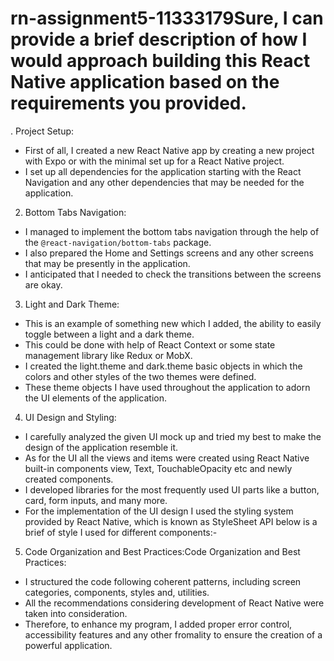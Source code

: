 # rn-assignment5-11333179Sure, I can provide a brief description of how I would approach building this React Native application based on the requirements you provided.

. Project Setup:
- First of all, I created a new React Native app by creating a new project with Expo or with the minimal set up for a React Native project.
- I set up all dependencies for the application starting with the React Navigation and any other dependencies that may be needed for the application.

2. Bottom Tabs Navigation:
- I managed to implement the bottom tabs navigation through the help of the `@react-navigation/bottom-tabs` package.
- I also prepared the Home and Settings screens and any other screens that may be presently in the application.
- I anticipated that I needed to check the transitions between the screens are okay.

3. Light and Dark Theme:
- This is an example of something new which I added, the ability to easily toggle between a light and a dark theme.
- This could be done with help of React Context or some state management library like Redux or MobX.
- I created the light.theme and dark.theme basic objects in which the colors and other styles of the two themes were defined.
- These theme objects I have used throughout the application to adorn the UI elements of the application.

4. UI Design and Styling:
- I carefully analyzed the given UI mock up and tried my best to make the design of the application resemble it.
- As for the UI all the views and items were created using React Native built-in components view, Text, TouchableOpacity etc and newly created components.
- I developed libraries for the most frequently used UI parts like a button, card, form inputs, and many more.
- For the implementation of the UI design I used the styling system provided by React Native, which is known as StyleSheet API below is a brief of style I used for different components:-

5. Code Organization and Best Practices:Code Organization and Best Practices:
- I structured the code following coherent patterns, including screen categories, components, styles and, utilities.
- All the recommendations considering development of React Native were taken into consideration.
- Therefore, to enhance my program, I added proper error control, accessibility features and any other fromality to ensure the creation of a powerful application.
